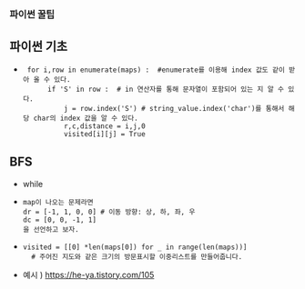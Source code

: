 ### 파이썬 꿀팁

## 파이썬 기초 
- ```
   for i,row in enumerate(maps) :  #enumerate를 이용해 index 값도 같이 받아 올 수 있다. 
        if 'S' in row :  # in 연산자를 통해 문자열이 포함되어 있는 지 알 수 있다.
            j = row.index('S') # string_value.index('char')를 통해서 해당 char의 index 값을 알 수 있다.
            r,c,distance = i,j,0
            visited[i][j] = True 
   ```

## BFS
- while 
- ```
  map이 나오는 문제라면
  dr = [-1, 1, 0, 0] # 이동 방향: 상, 하, 좌, 우
  dc = [0, 0, -1, 1]
  을 선언하고 보자.
  ```
- ```
  visited = [[0] *len(maps[0]) for _ in range(len(maps))]
    # 주어진 지도와 같은 크기의 방문표시할 이중리스트를 만들어줍니다.
  ```
- 예시 ) https://he-ya.tistory.com/105
  

